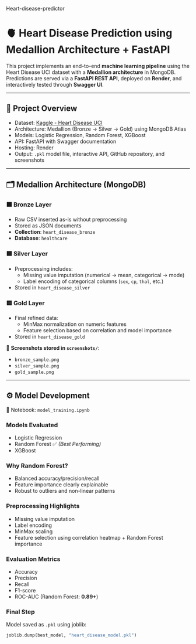 Heart-disease-predictor

# 🫀 Heart Disease Prediction using Medallion Architecture + FastAPI

This project implements an end-to-end **machine learning pipeline** using the Heart Disease UCI dataset with a **Medallion architecture** in MongoDB. Predictions are served via a **FastAPI REST API**, deployed on **Render**, and interactively tested through **Swagger UI**.

---

## 📌 Project Overview

- Dataset: [Kaggle - Heart Disease UCI](https://www.kaggle.com/datasets/redwankarimsony/heart-disease-data)
- Architecture: Medallion (Bronze → Silver → Gold) using MongoDB Atlas
- Models: Logistic Regression, Random Forest, XGBoost
- API: FastAPI with Swagger documentation
- Hosting: Render
- Output: `.pkl` model file, interactive API, GitHub repository, and screenshots

---

## 🗂️ Medallion Architecture (MongoDB)

### 🟫 Bronze Layer
- Raw CSV inserted as-is without preprocessing
- Stored as JSON documents
- **Collection**: `heart_disease_bronze`  
- **Database**: `healthcare`

### 🟪 Silver Layer
- Preprocessing includes:
  - Missing value imputation (numerical → mean, categorical → mode)
  - Label encoding of categorical columns (`sex`, `cp`, `thal`, etc.)
- Stored in `heart_disease_silver`

### 🟨 Gold Layer
- Final refined data:
  - MinMax normalization on numeric features
  - Feature selection based on correlation and model importance
- Stored in `heart_disease_gold`

📸 **Screenshots stored in `screenshots/`**:
- `bronze_sample.png`
- `silver_sample.png`
- `gold_sample.png`

---

## ⚙️ Model Development

📁 Notebook: `model_training.ipynb`

### Models Evaluated
- Logistic Regression
- Random Forest ✅ *(Best Performing)*
- XGBoost

### Why Random Forest?
- Balanced accuracy/precision/recall
- Feature importance clearly explainable
- Robust to outliers and non-linear patterns

### Preprocessing Highlights
- Missing value imputation
- Label encoding
- MinMax scaling
- Feature selection using correlation heatmap + Random Forest importance

### Evaluation Metrics
- Accuracy
- Precision
- Recall
- F1-score
- ROC-AUC (Random Forest: **0.89+**)

### Final Step
Model saved as `.pkl` using joblib:
```python
joblib.dump(best_model, "heart_disease_model.pkl")
